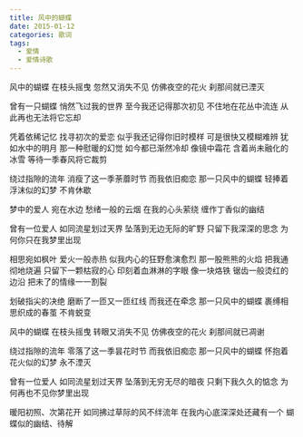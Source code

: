 ```yaml
---
title: 风中的蝴蝶
date: 2015-01-12
categories: 歌词
tags:
  - 爱情
  - 爱情诗歌
---
```


风中的蝴蝶
在枝头摇曳
忽然又消失不见
仿佛夜空的花火
刹那间就已湮灭
<!--more-->
曾有一只蝴蝶
悄然飞过我的世界
至今我还记得那次初见
不住地在花丛中流连
从此再也无法将它忘却

凭着依稀记忆
找寻初次的爱恋
似乎我还记得你旧时模样
可是很快又模糊难辨
犹如水中的明月
那一种慰暖的幻觉
如今都已渐然冷却
像镜中霜花
含着尚未融化的冰雪
等待一季春风将它裁剪

绕过指隙的流年
消瘦了这一季荼蘼时节
而我依旧痴恋
那一只风中的蝴蝶
轻捧着浮沫似的幻梦
不肯休歇

梦中的爱人
宛在水边
愁绪一般的云烟
在我的心头萦绕
缠作丁香似的幽结

曾有一位爱人
如同流星划过天界
坠落到无边无际的旷野
只留下我深深的思念
为何你只在我梦里出现

相思宛如枫叶
爱火一般赤热
似我内心的狂野愈演愈烈
那一股熊熊的火焰
把我通彻地烧遍
只留下一颗枯寂的心
印刻着血淋淋的字眼
像一块烙铁
锯齿一般烫红的边沿
把未了的情缘一一割裂

划破指尖的决绝
磨断了一匝又一匝红线
而我还在牵念
那一只风中的蝴蝶
裹缚相思织成的春茧
不肯蜕变

风中的蝴蝶
在枝头摇曳
转眼又消失不见
仿佛夜空的花火
刹那间就已凋谢

绕过指隙的流年
零落了这一季昙花时节
而我依旧痴恋
那一只风中的蝴蝶
怀抱着花火似的幻梦
永不湮灭

曾有一位爱人
如同流星划过天界
坠落到无穷无尽的暗夜
只剩下我久久的惦念
为何再也不见你梦里出现

暖阳初照、次第花开
如同拂过草际的风不绊流年
在我内心底深深处还藏有一个
蝴蝶似的幽结、待解